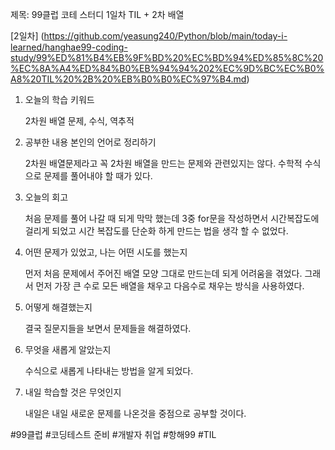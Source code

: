 제목: 99클럽 코테 스터디 1일차 TIL + 2차 배열

[2일차] (https://github.com/yeasung240/Python/blob/main/today-i-learned/hanghae99-coding-study/99%ED%81%B4%EB%9F%BD%20%EC%BD%94%ED%85%8C%20%EC%8A%A4%ED%84%B0%EB%94%94%202%EC%9D%BC%EC%B0%A8%20TIL%20%2B%20%EB%B0%B0%EC%97%B4.md)
1. 오늘의 학습 키워드

    2차원 배열 문제, 수식, 역추적

2. 공부한 내용 본인의 언어로 정리하기

    2차원 배열문제라고 꼭 2차원 배열을 만드는 문제와 관련있지는 않다. 수학적 수식으로 문제를 풀어내야 할 때가 있다. 
   
3. 오늘의 회고

    처음 문제를 풀어 나갈 때 되게 막막 했는데 3중 for문을 작성하면서 시간복잡도에 걸리게 되었고 시간 복잡도를 단순화 하게 만드는 법을 생각 할 수 없었다. 

4. 어떤 문제가 있었고, 나는 어떤 시도를 했는지

    먼저 처음 문제에서 주어진 배열 모양 그대로 만드는데 되게 어려움을 겪었다. 그래서 먼저 가장 큰 수로 모든 배열을 채우고 다음수로 채우는 방식을 사용하였다. 

5. 어떻게 해결했는지

    결국 질문지들을 보면서 문제들을 해결하였다. 

6. 무엇을 새롭게 알았는지

    수식으로 새롭게 나타내는 방법을 알게 되었다. 

7. 내일 학습할 것은 무엇인지

    내일은 내일 새로운 문제를 나온것을 중점으로 공부할 것이다. 


 #99클럽 #코딩테스트 준비 #개발자 취업 #항해99 #TIL
